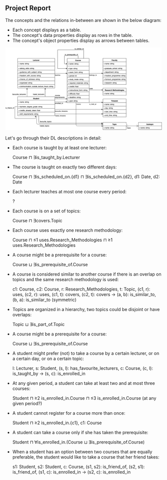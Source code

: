 ## Project Report

The concepts and the relations in-between are shown in the below diagram:

* Each concept displays as a table.
* The concept's data properties display as rows in the table.
* The concept's object properties display as arrows between tables.

![class_diagram](../diagram/class_diagram.png)


Let's go through their DL descriptions in detail:

* Each course is taught by at least one lecturer: 
  
  Course ⊓ ∃is_taught_by.Lecturer

* The course is taught on exactly two different days: 

  Course ⊓ ∃is_scheduled_on.{d1} ⊓ ∃is_scheduled_on.{d2}, d1: Date, d2: Date

* Each lecturer teaches at most one course every period: 

  ?

* Each course is on a set of topics: 

  Course ⊓ ∃covers.Topic

* Each course uses exactly one research methodology: 

  Course ⊓ ≤1 uses.Research_Methodologies ⊓ ≥1 uses.Research_Methodologies

* A course might be a prerequisite for a course: 

  Course ⊔ ∃is_prerequisite_of.Course

* A course is considered similar to another course if there is an overlap on topics and the same research methodology is used: 

  c1: Course, c2: Course, r: Research_Methodologies, t: Topic, (c1, r): uses, (c2, r): uses, (c1, t): covers, (c2, t): covers -> (a, b): is_similar_to, (b, a): is_similar_to (symmetric)

* Topics are organized in a hierarchy, two topics could be disjoint or have overlaps: 

  Topic ⊔ ∃is_part_of.Topic

* A course might be a prerequisite for a course: 

  Course ⊔ ∃is_prerequisite_of.Course

* A student might prefer (not) to take a course by a certain lecturer, or on a certain day, or on a certain topic: 

  l: Lecturer, s: Student, (s, l): has_favourite_lecturers, c: Course, (c, l): is_taught_by -> (s, c): is_enrolled_in

* At any given period, a student can take at least two and at most three courses: 

  Student ⊓ ≥2 is_enrolled_in.Course ⊓ ≤3 is_enrolled_in.Course (at any given period?)

* A student cannot register for a course more than once: 

  Student ⊓ ≥2 is_enrolled_in.{c1}, c1: Course 

* A student can take a course only if she has taken the prerequisite:

  Student ⊓ ∀is_enrolled_in.(Course ⊔ ∃is_prerequisite_of.Course)

* When a student has an option between two courses that are equally preferable, the student would like to take a course that her friend takes:

  s1: Student, s2: Student, c: Course, (s1, s2): is_friend_of, (s2, s1): is_friend_of, (s1, c): is_enrolled_in -> (s2, c): is_enrolled_in
  

